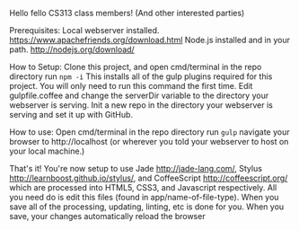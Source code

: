 Hello fello CS313 class members!  (And other interested parties)

Prerequisites:
Local webserver installed. https://www.apachefriends.org/download.html
Node.js installed and in your path. http://nodejs.org/download/

How to Setup:
Clone this project, and open cmd/terminal in the repo directory
run `npm -i`
This installs all of the gulp plugins required for this project.
You will only need to run this command the first time.
Edit gulpfile.coffee and change the serverDir variable to the directory your webserver is serving.
Init a new repo in the directory your webserver is serving and set it up with GitHub.  

How to use: 
Open cmd/terminal in the repo directory
run `gulp`
navigate your browser to http://localhost (or wherever you told your webserver to host on your local machine.)

That's it!  You're now setup to use Jade http://jade-lang.com/, Stylus http://learnboost.github.io/stylus/, and CoffeeScript http://coffeescript.org/ which are processed into HTML5, CSS3, and Javascript respectively. All you need do is edit this files (found in app/name-of-file-type).  When you save all of the processing, updating, linting, etc is done for you. When you save, your changes automatically reload the browser 

